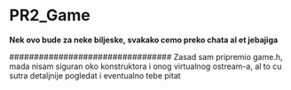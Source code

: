 # PR2_Game
**Nek ovo bude za neke biljeske, svakako cemo preko chata al et jebajiga**

#################################
Zasad sam pripremio game.h, mada nisam siguran oko konstruktora i onog virtualnog ostream-a, al to cu sutra detaljnije pogledat i eventualno tebe pitat